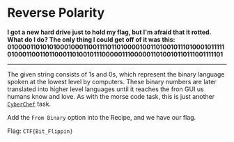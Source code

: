 # Reverse Polarity

**I got a new hard drive just to hold my flag, but I'm afraid that it rotted. What do I do? The only thing I could get off of it was this: 01000011010101000100011001111011010000100110100101110100010111110100011001101100011010010111000001110000011010010110111001111101**

---

The given string consists of 1s and 0s, which represent the binary language spoken at the lowest level by computers. These binary numbers are later translated into higher level languages until it reaches the fron GUI us humans know and love. As with the morse code task, this is just another [`CyberChef`](https://gchq.github.io/CyberChef/) task.

Add the `From Binary` option into the Recipe, and we have our flag.

Flag: `CTF{Bit_Flippin}`
